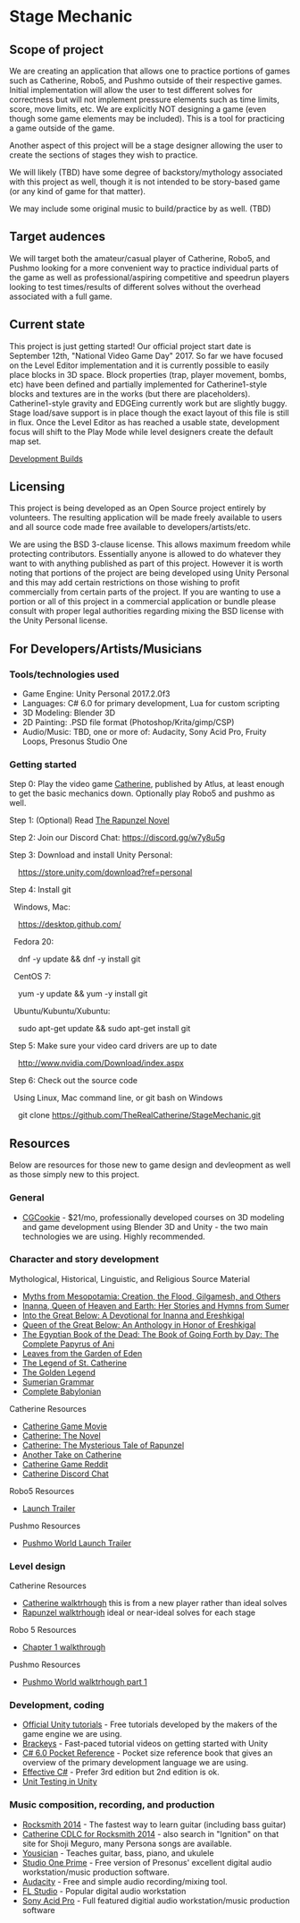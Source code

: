 # Stage Mechanic

## Scope of project

We are creating an application that allows one to practice portions of games such as Catherine, Robo5, and Pushmo outside of their respective games. Initial implementation will allow the user to test different solves for correctness but will not implement pressure elements such as time limits, score, move limits, etc. We are explicitly NOT designing a game (even though some game elements may be included). This is a tool for practicing a game outside of the game.

Another aspect of this project will be a stage designer allowing the user to create the sections of stages they wish to practice.

We will likely (TBD) have some degree of backstory/mythology associated with this project as well, though it is not intended to be story-based game (or any kind of game for that matter).

We may include some original music to build/practice by as well. (TBD)

## Target audences

We will target both the amateur/casual player of Catherine, Robo5, and Pushmo looking for a more convenient way to practice individual parts of the game as well as professional/aspiring competitive and speedrun players looking to test times/results of different solves without the overhead associated with a full game.

## Current state

This project is just getting started! Our official project start date is September 12th, "National Video Game Day" 2017. So far we have focused on the Level Editor implementation and it is currently possible to easily place blocks in 3D space. Block properties (trap, player movement, bombs, etc) have been defined and partially implemented for Catherine1-style blocks and textures are in the works (but there are placeholders). Catherine1-style gravity and EDGEing currently work but are slightly buggy. Stage load/save support is in place though the exact layout of this file is still in flux. Once the Level Editor as has reached a usable state, development focus will shift to the Play Mode while level designers create the default map set.

[Development Builds](https://github.com/TheRealCatherine/StageMechanic/wiki/Downloads)

## Licensing

This project is being developed as an Open Source project entirely by volunteers. The resulting application will be made freely available to users and all source code made free available to developers/artists/etc.

We are using the BSD 3-clause license. This allows maximum freedom while protecting contributors. Essentially anyone is allowed to do whatever they want to with anything published as part of this project. However it is worth noting that portions of the project are being developed using Unity Personal and this may add certain restrictions on those wishing to profit commercially from certain parts of the project. If you are wanting to use a portion or all of this project in a commercial application or bundle please consult with proper legal authorities regarding mixing the BSD license with the Unity Personal license.

## For Developers/Artists/Musicians

### Tools/technologies used

* Game Engine: Unity Personal 2017.2.0f3
* Languages: C# 6.0 for primary development, Lua for custom scripting
* 3D Modeling: Blender 3D
* 2D Painting: .PSD file format (Photoshop/Krita/gimp/CSP)
* Audio/Music: TBD, one or more of: Audacity, Sony Acid Pro, Fruity Loops, Presonus Studio One

### Getting started

Step 0: Play the video game [Catherine](http://catherine.wikia.com/wiki/Catherine_Wiki), published by Atlus, at least enough to get the basic mechanics down. Optionally play Robo5 and pushmo as well.

Step 1: (Optional) Read [The Rapunzel Novel](http://fftranslations.atspace.co.uk/rapunzel/)

Step 2: Join our Discord Chat: https://discord.gg/w7y8u5g

Step 3: Download and install Unity Personal:

&nbsp;&nbsp;&nbsp;&nbsp;https://store.unity.com/download?ref=personal

Step 4: Install git

&nbsp;&nbsp;Windows, Mac:

&nbsp;&nbsp;&nbsp;&nbsp;https://desktop.github.com/

&nbsp;&nbsp;Fedora 20:

&nbsp;&nbsp;&nbsp;&nbsp;dnf -y update && dnf -y install git

&nbsp;&nbsp;CentOS 7:

&nbsp;&nbsp;&nbsp;&nbsp;yum -y update && yum -y install git

&nbsp;&nbsp;Ubuntu/Kubuntu/Xubuntu:

&nbsp;&nbsp;&nbsp;&nbsp;sudo apt-get update && sudo apt-get install git

Step 5: Make sure your video card drivers are up to date

&nbsp;&nbsp;&nbsp;&nbsp;http://www.nvidia.com/Download/index.aspx

Step 6: Check out the source code

&nbsp;&nbsp;Using Linux, Mac command line, or git bash on Windows

&nbsp;&nbsp;&nbsp;&nbsp;git clone https://github.com/TheRealCatherine/StageMechanic.git

## Resources

Below are resources for those new to game design and devleopment as well as those simply new to this project.

### General

* [CGCookie](https://cgcookie.com/) - $21/mo, professionally developed courses on 3D modeling and game development using Blender 3D and Unity - the two main technologies we are using. Highly recommended.

### Character and story development

Mythological, Historical, Linguistic, and Religious Source Material

* [Myths from Mesopotamia: Creation, the Flood, Gilgamesh, and Others](https://www.amazon.com/Myths-Mesopotamia-Creation-Gilgamesh-Classics/dp/019953836)
* [Inanna, Queen of Heaven and Earth: Her Stories and Hymns from Sumer](https://www.amazon.com/Inanna-Queen-Heaven-Earth-Stories/dp/0060908548)
* [Into the Great Below: A Devotional for Inanna and Ereshkigal](https://www.amazon.com/Into-Great-Below-Devotional-Ereshkigal/dp/0982579837)
* [Queen of the Great Below: An Anthology in Honor of Ereshkigal](https://www.amazon.com/Queen-Great-Below-Anthology-Ereshkigal/dp/1453878963)
* [The Egyptian Book of the Dead: The Book of Going Forth by Day: The Complete Papyrus of Ani](https://www.amazon.com/Egyptian-Book-Dead-Integrated-Full-Color/dp/1452144389)
* [Leaves from the Garden of Eden](https://www.amazon.com/Leaves-Garden-Eden-Howard-Schwartz/dp/0199754381)
* [The Legend of St. Catherine](https://www.amazon.com/Legend-Katherine-Alexandria-Classic-Reprint/dp/B008J2SQ3O)
* [The Golden Legend](https://www.amazon.com/Golden-Legend-Readings-Saints/dp/0691154074)
* [Sumerian Grammar](https://www.amazon.com/Sumerian-Grammar-Handbook-Oriental-Studies/dp/1589832523)
* [Complete Babylonian](https://www.amazon.com/Complete-Babylonian-Yourself-Martin-Worthington/dp/0340983884)


Catherine Resources

* [Catherine Game Movie](https://www.youtube.com/watch?v=QX_ImJmCbSs)
* [Catherine: The Novel](http://fftranslations.atspace.co.uk/catherine/)
* [Catherine: The Mysterious Tale of Rapunzel](http://fftranslations.atspace.co.uk/rapunzel/index.html)
* [Another Take on Catherine](https://www.youtube.com/watch?v=f8k8dG27pB8&t=77s)
* [Catherine Game Reddit](http://reddit.com/r/catherinegame)
* [Catherine Discord Chat](https://discord.gg/nG5rN8B)

Robo5 Resources

* [Launch Trailer](https://www.youtube.com/watch?v=2S96oOPK1Ck)

Pushmo Resources

* [Pushmo World Launch Trailer](https://www.youtube.com/watch?v=Vm7qYpklhNg)

### Level design

Catherine Resources

* [Catherine walktrhough](https://www.youtube.com/watch?v=dGdVFn8KbBc&list=PLCF294B7A87DAB31C) this is from a new player rather than ideal solves
* [Rapunzel walktrhough](https://www.youtube.com/watch?v=NLRzLdbnpLU&list=PL5775F9FDCBD08849) ideal or near-ideal solves for each stage

Robo 5 Resources

* [Chapter 1 walkthrough](https://www.youtube.com/watch?v=WNSG7Qq8NeI)

Pushmo Resources

* [Pushmo World walktrhough part 1](https://www.youtube.com/watch?v=oUEa2FHGAAw)

### Development, coding

* [Official Unity tutorials](https://unity3d.com/learn/tutorials) - Free tutorials developed by the makers of the game engine we are using.
* [Brackeys](https://www.youtube.com/user/Brackeys) - Fast-paced tutorial videos on getting started with Unity
* [C# 6.0 Pocket Reference](https://www.amazon.com/6-0-Pocket-Reference-Instant-Programmers/dp/1491927410) - Pocket size reference book that gives an overview of the primary development language we are using.
* [Effective C#](https://www.amazon.com/Effective-Covers-Content-Update-Program/dp/0672337878) - Prefer 3rd edition but 2nd edition is ok.
* [Unit Testing in Unity](https://blogs.unity3d.com/2014/07/28/unit-testing-at-the-speed-of-light-with-unity-test-tools/)

### Music composition, recording, and production

* [Rocksmith 2014](https://rocksmith.ubisoft.com/rocksmith/en-us/home/) - The fastest way to learn guitar (including bass guitar)
* [Catherine CDLC for Rocksmith 2014](http://customsforge.com/page/customsforge_rs_2014_cdlc.html/_/pc-enabled-rs-2014-cdlc/lost-r26278) - also search in "Ignition" on that site for Shoji Meguro, many Persona songs are available.
* [Yousician](http://yousician.com/) - Teaches guitar, bass, piano, and ukulele
* [Studio One Prime](https://shop.presonus.com/products/studio-one-prods/Studio-One-3-Prime) - Free version of Presonus' excellent digital audio workstation/music production software.
* [Audacity](http://www.audacityteam.org/download/) - Free and simple audio recording/mixing tool.
* [FL Studio](https://www.image-line.com/flstudio/) - Popular digital audio workstation
* [Sony Acid Pro](http://www.sonycreativesoftware.com/products/product.asp?pid=383&pageid=119) - Full featured digitial audio workstation/music production software
